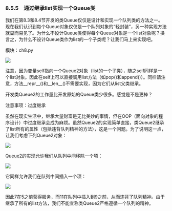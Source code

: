    

### 8.5.5　通过继承list实现一个Queue类

我们在第8.3和8.4节开发的类Queue仅仅是设计和实现一个队列类的方法之一。现在我们认识到每个Queue对象仅仅是一个队列对象的“轻封装”，另一种实现方法就显而易见了。为什么不设计Queue类使得每个Queue对象是一个list对象呢？换言之，为什么不设计Queue类作为list的一个子类呢？让我们马上来实现吧。

模块：ch8.py

![](0-Assets/Epubook/程序员编程语言经典合集（计算机科学丛书5册套装），javapython编程语言含经典教材龙书《编译原理》%20(Bruce%20Eckel%20%20Alfred%20V.%20Aho%20%20Monica%20S.%20Lam%20etc.)%20(Z-Library)/images/image08927.jpeg)

注意，因为变量self指向一个Queue2对象（list的一个子类），随之self同样是一个list对象。因此在self上可以直接调用list方法（如pop()和append()）。同样请注意，方法__repr__()和__len__()不需要实现，因为它们从list父类继承。

开发类Queue2的工作量比开发原始的Queue类少很多。感觉是不是更棒？

注意事项：过度继承

虽然在现实生活中，继承大量财富是无比美妙的事情，但在OOP（面向对象的程序设计）中过度继承会成为麻烦。虽然Queue2的实现简单直接，类Queue2继承了list所有的属性（包括违背队列精神的方法），这是一个问题。为了说明这一点，让我们考虑下列Queue2对象：

![](0-Assets/Epubook/程序员编程语言经典合集（计算机科学丛书5册套装），javapython编程语言含经典教材龙书《编译原理》%20(Bruce%20Eckel%20%20Alfred%20V.%20Aho%20%20Monica%20S.%20Lam%20etc.)%20(Z-Library)/images/image08928.jpeg)

Queue2的实现允许我们从队列中间移除一个项：

![](0-Assets/Epubook/程序员编程语言经典合集（计算机科学丛书5册套装），javapython编程语言含经典教材龙书《编译原理》%20(Bruce%20Eckel%20%20Alfred%20V.%20Aho%20%20Monica%20S.%20Lam%20etc.)%20(Z-Library)/images/image08929.jpeg)

它同样允许我们在队列中间插入一个项：

![](0-Assets/Epubook/程序员编程语言经典合集（计算机科学丛书5册套装），javapython编程语言含经典教材龙书《编译原理》%20(Bruce%20Eckel%20%20Alfred%20V.%20Aho%20%20Monica%20S.%20Lam%20etc.)%20(Z-Library)/images/image08930.jpeg)

因此7在5之前获得服务，而11在队列中插入到9之前，从而违背了队列精神。由于继承了所有的list方法，我们不能宣称类Queue2严格遵循一个队列的精神。